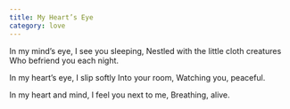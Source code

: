 ```yaml
---
title: My Heart’s Eye
category: love
---
```


In my mind’s eye, I see you sleeping,
Nestled with the little cloth creatures
Who befriend you each night.

In my heart’s eye, I slip softly
Into your room,
Watching you, peaceful.

In my heart and mind,
I feel you next to me,
Breathing, alive.
